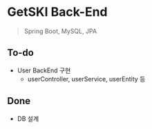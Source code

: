# GetSKI Back-End 

> Spring Boot, MySQL, JPA

## To-do
- User BackEnd 구현
    - userController, userService, userEntity 등

## Done
- DB 설계